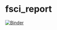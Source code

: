 # fsci_report
[![Binder](https://mybinder.org/badge.svg)](https://mybinder.org/v2/gh/librariankimberly/fsci_report/master?urlpath=rstudio)
